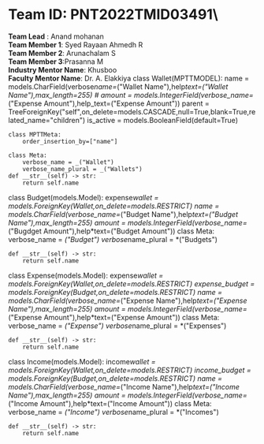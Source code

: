 # Team ID: PNT2022TMID03491\

**Team Lead** : Anand mohanan\
**Team Member 1**: Syed Rayaan Ahmedh R\
**Team Member 2**: Arunachalam S\
**Team Member 3**:Prasanna M\
**Industry Mentor Name**: Khusboo\
**Faculty Mentor Name**: Dr. A. Elakkiya
class Wallet(MPTTMODEL):
name = models.CharField(verbose*name=*("Wallet Name"),help*text=("Wallet Name"),max_length=255) # amount = models.IntegerField(verbose_name=*("Expense Amount"),help_text=("Expense Amount"))
parent = TreeForeignKey("self",on_delete=models.CASCADE,null=True,blank=True,related_name="children")
is_active = models.BooleanField(default=True)

    class MPTTMeta:
        order_insertion_by=["name"]

    class Meta:
        verbose_name = _("Wallet")
        verbose_name_plural = _("Wallets")
    def __str__(self) -> str:
        return self.name

class Budget(models.Model):
expense*wallet = models.ForeignKey(Wallet,on_delete=models.RESTRICT)
name = models.CharField(verbose_name=*("Budget Name"),help*text=("Budget Name"),max_length=255)
amount = models.IntegerField(verbose_name=*("Bugdget Amount"),help*text=("Budget Amount"))
class Meta:
verbose_name = *("Budget")
verbose*name_plural = *("Budgets")

    def __str__(self) -> str:
        return self.name

class Expense(models.Model):
expense*wallet = models.ForeignKey(Wallet,on_delete=models.RESTRICT)
expense_budget = models.ForeignKey(Budget,on_delete=models.RESTRICT)
name = models.CharField(verbose_name=*("Expense Name"),help*text=("Expense Name"),max_length=255)
amount = models.IntegerField(verbose_name=*("Expense Amount"),help*text=("Expense Amount"))
class Meta:
verbose_name = *("Expense")
verbose*name_plural = *("Expenses")

    def __str__(self) -> str:
        return self.name

class Income(models.Model):
income*wallet = models.ForeignKey(Wallet,on_delete=models.RESTRICT)
income_budget = models.ForeignKey(Budget,on_delete=models.RESTRICT)
name = models.CharField(verbose_name=*("Income Name"),help*text=("Income Name"),max_length=255)
amount = models.IntegerField(verbose_name=*("Income Amount"),help*text=("Income Amount"))
class Meta:
verbose_name = *("Income")
verbose*name_plural = *("Incomes")

    def __str__(self) -> str:
        return self.name
